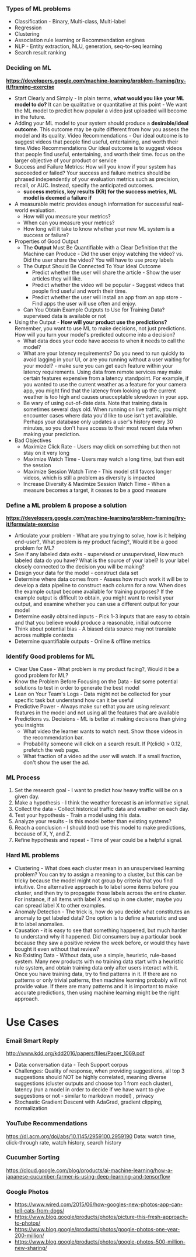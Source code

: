 ### Types of ML problems
* Classification - Binary, Multi-class, Multi-label
* Regression
* Clustering
* Association rule learning or Recommendation engines
* NLP - Entity extraction, NLU, generation, seq-to-seq learning
* Search result ranking

### Deciding on ML
**https://developers.google.com/machine-learning/problem-framing/try-it/framing-exercise**
* Start Clearly and Simply - In plain terms, **what would you like your ML model to do?** It can be qualitative or quantitative at this point - We want the ML model to predict how popular a video just uploaded will become in the future.
* Adding your ML model to your system should produce a **desirable/ideal outcome**. This outcome may be quite different from how you assess the model and its quality. Video Recommendations	- Our ideal outcome is to suggest videos that people find useful, entertaining, and worth their time.Video Recommendations	Our ideal outcome is to suggest videos that people find useful, entertaining, and worth their time. focus on the larger objective of your product or service
* Success and Failure Metrics: How will you know if your system has succeeded or failed? Your success and failure metrics should be phrased independently of your evaluation metrics such as precision, recall, or AUC. Instead, specify the anticipated outcomes. 
  * **success metrics,  key results (KR) for the success metrics, ML model is deemed a failure if**
* A measurable metric provides enough information for successful real-world evaluation.
  * How will you measure your metrics?
  * When can you measure your metrics?
  * How long will it take to know whether your new ML system is a success or failure?
* Properties of Good Output
  * The **Output** Must Be Quantifiable with a Clear Definition that the Machine can Produce - Did the user enjoy watching the video? vs. Did the user share the video? You will have to use proxy labels
  * The Output Should Be Connected To Your Ideal Outcome 
    * Predict whether the user will share the article -	Show the user articles they will like.
    * Predict whether the video will be popular -	Suggest videos that people find useful and worth their time.
    * Predict whether the user will install an app from an app store -	Find apps the user will use often and enjoy. 
  * Can You Obtain Example Outputs to Use for Training Data? supervised data is available or not
* Using the Output - **How will your product use the predictions?** Remember, you want to use ML to make decisions, not just predictions. How will you turn your model's predicted outcome into a decision?
  * What data does your code have access to when it needs to call the model?
  * What are your latency requirements? Do you need to run quickly to avoid lagging in your UI, or are you running without a user waiting for your model? - make sure you can get each feature within your latency requirements. Using data from remote services may make certain features expensive from a latency standpoint. For example, if you wanted to use the current weather as a feature for your camera app, you might find that the latency from looking up the current weather is too high and causes unacceptable slowdown in your app.
  * Be wary of using out-of-date data. Note that training data is sometimes several days old. When running on live traffic, you might encounter cases where data you'd like to use isn't yet available. Perhaps your database only updates a user's history every 30 minutes, so you don't have access to their most recent data when making your prediction. 
* Bad Objectives
  * Maximize Click Rate - Users may click on something but then not stay on it very long
  * Maximize Watch Time - Users may watch a long time, but then exit the session
  * Maximize Session Watch Time - This model still favors longer videos, which is still a problem as diversity is impacted
  * Increase Diversity & Maximize Session Watch Time - When a measure becomes a target, it ceases to be a good measure

### Define a ML problem & propose a solution
**https://developers.google.com/machine-learning/problem-framing/try-it/formulate-exercise**
* Articulate your problem - What are you trying to solve, how is it helping end-user?, What problem is my product facing?, Would it be a good problem for ML?
* See if any labeled data exits - supervised or unsupervised, How much labeled data do you have? What is the source of your label? Is your label closely connected to the decision you will be making?
* Design your data for the model - construct data set
* Determine where data comes from - Assess how much work it will be to develop a data pipeline to construct each column for a row. When does the example output become available for training purposes? If the example output is difficult to obtain, you might want to revisit your output, and examine whether you can use a different output for your model
* Determine easily obtained inputs - Pick 1-3 inputs that are easy to obtain and that you believe would produce a reasonable, initial outcome
* Think about potential bias - A biased data source may not translate across multiple contexts
* Determine quantifiable outputs - Online & offline metrics

### Identify Good problems for ML
* Clear Use Case - What problem is my product facing?, Would it be a good problem for ML?
* Know the Problem Before Focusing on the Data - list some potential solutions to test in order to generate the best model
* Lean on Your Team's Logs - Data might not be collected for your specific task but understand how can it be useful
* Predictive Power - Always make sur ethat you are using relevant features in the model and not using all the features that are available
* Predictions vs. Decisions - ML is better at making decisions than giving you insights
  * What video the learner wants to watch next.	Show those videos in the recommendation bar.
  * Probability someone will click on a search result.	If P(click) > 0.12, prefetch the web page.
  * What fraction of a video ad the user will watch.	If a small fraction, don't show the user the ad.
  
### ML Process
1. Set the research goal - I want to predict how heavy traffic will be on a given day.
2. Make a hypothesis -	I think the weather forecast is an informative signal.
3. Collect the data -	Collect historical traffic data and weather on each day.
4. Test your hypothesis -	Train a model using this data.
5. Analyze your results -	Is this model better than existing systems?
6. Reach a conclusion -	I should (not) use this model to make predictions, because of X, Y, and Z.
7. Refine hypothesis and repeat -	Time of year could be a helpful signal.

### Hard ML problems
* Clustering - What does each cluster mean in an unsupervised learning problem? You can try to assign a meaning to a cluster, but this can be tricky because the model might not group by criteria that you find intuitive. One alternative approach is to label some items before you cluster, and then try to propagate those labels across the entire cluster. For instance, if all items with label X end up in one cluster, maybe you can spread label X to other examples.
* Anomaly Detection - The trick is, how do you decide what constitutes an anomaly to get labeled data? One option is to define a heuristic and use it to label anomalies. 
* Causation -  it is easy to see that something happened, but much harder to understand why it happened. Did consumers buy a particular book because they saw a positive review the week before, or would they have bought it even without that review?
* No Existing Data - Without data, use a simple, heuristic, rule-based system. Many new products with no training data start with a heuristic rule system, and obtain training data only after users interact with it. Once you have training data, try to find patterns in it. If there are no patterns or only trivial patterns, then machine learning probably will not provide value. If there are many patterns and it is important to make accurate predictions, then using machine learning might be the right approach.

# Use Cases
### Email Smart Reply 
http://www.kdd.org/kdd2016/papers/files/Paper_1069.pdf
* Data: conversation data - Tech Support corpus
* Challenges: Quality of response, when providing suggestions, all top 3 suggestions should NOT be highly correlated, meaning diverse suggestions (cluster outputs and choose top 1 from each cluster), latency (run a model in order to decide if we have want to give suggestions or not - similar to markdown model) , privacy
* Stochastic Gradient Descent with AdaGrad, gradient clipping, normalization

### YouTube Recommendations
https://dl.acm.org/doi/abs/10.1145/2959100.2959190
Data: watch time, click-through rate, watch history, search history

### Cucumber Sorting
https://cloud.google.com/blog/products/ai-machine-learning/how-a-japanese-cucumber-farmer-is-using-deep-learning-and-tensorflow

### Google Photos
* https://www.wired.com/2015/06/how-googles-new-photos-app-can-tell-cats-from-dogs/
* https://www.blog.google/products/photos/picture-this-fresh-approach-to-photos/
* https://www.blog.google/products/photos/google-photos-one-year-200-million/
* https://www.blog.google/products/photos/google-photos-500-million-new-sharing/
